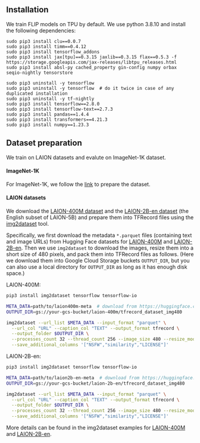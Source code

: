 ## Installation

We train FLIP models on TPU by default. We use python 3.8.10 and install the following dependencies:

```
sudo pip3 install clu==0.0.7
sudo pip3 install timm==0.4.12
sudo pip3 install tensorflow_addons
sudo pip3 install jax[tpu]==0.3.15 jaxlib==0.3.15 flax==0.5.3 -f https://storage.googleapis.com/jax-releases/libtpu_releases.html
sudo pip3 install absl-py cached_property gin-config numpy orbax seqio-nightly tensorstore

sudo pip3 uninstall -y tensorflow
sudo pip3 uninstall -y tensorflow  # do it twice in case of any duplicated installation
sudo pip3 uninstall -y tf-nightly
sudo pip3 install tensorflow==2.8.0
sudo pip3 install tensorflow-text==2.7.3
sudo pip3 install pandas==1.4.4
sudo pip3 install transformers==4.21.3
sudo pip3 install numpy==1.23.3
```

## Dataset preparation

We train on LAION datasets and evalute on ImageNet-1K dataset.

#### ImageNet-1K

For ImageNet-1K, we follow the [link](https://github.com/google/flax/tree/main/examples/imagenet#preparing-the-dataset) to prepare the dataset.

#### LAION datasets

We download the [LAION-400M dataset](https://laion.ai/blog/laion-400-open-dataset/) and the [LAION-2B-en dataset](https://laion.ai/blog/laion-5b/) (the English subset of LAION-5B) and prepare them into TFRecord files using the [img2dataset](https://github.com/rom1504/img2dataset) tool.

Specifically, we first download the metadata `*.parquet` files (containing text and image URLs) from Hugging Face datasets for [LAION-400M](https://huggingface.co/datasets/laion/laion400m/tree/main) and [LAION-2B-en](https://huggingface.co/datasets/laion/laion2B-en/tree/main). Then we use `img2dataset` to download the images, resize them into a short size of 480 pixels, and pack them into TFRecord files as follows. (Here we download them into Google Cloud Storage buckets `OUTPUT_DIR`, but you can also use a local directory for `OUTPUT_DIR` as long as it has enough disk space.)

LAION-400M:
```bash
pip3 install img2dataset tensorflow tensorflow-io

META_DATA=path/to/laion400m-meta  # download from https://huggingface.co/datasets/laion/laion400m/tree/main
OUTPUT_DIR=gs://your-gcs-bucket/laion-400m/tfrecord_dataset_img480

img2dataset --url_list $META_DATA --input_format "parquet" \
  --url_col "URL" --caption_col "TEXT" --output_format tfrecord \
  --output_folder $OUTPUT_DIR \
  --processes_count 32 --thread_count 256 --image_size 480 --resize_mode keep_ratio  \
  --save_additional_columns '["NSFW","similarity","LICENSE"]'
```

LAION-2B-en:
```bash
pip3 install img2dataset tensorflow tensorflow-io

META_DATA=path/to/laion2b-en-meta  # download from https://huggingface.co/datasets/laion/laion2B-en/tree/main
OUTPUT_DIR=gs://your-gcs-bucket/laion-2b-en/tfrecord_dataset_img480

img2dataset --url_list $META_DATA --input_format "parquet" \
  --url_col "URL" --caption_col "TEXT" --output_format tfrecord \
  --output_folder $OUTPUT_DIR \
  --processes_count 32 --thread_count 256 --image_size 480 --resize_mode keep_ratio  \
  --save_additional_columns '["NSFW","similarity","LICENSE"]'
```

More details can be found in the img2dataset examples for [LAION-400M](https://github.com/rom1504/img2dataset/blob/main/dataset_examples/laion400m.md) and [LAION-2B-en](https://github.com/rom1504/img2dataset/blob/main/dataset_examples/laion5B.md).
